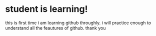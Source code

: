 
# student is learning!
this is first time i am learning github throughly.
 i will practice enough to understand all the feautures of github.
 thank you